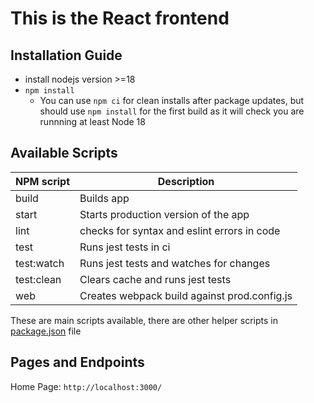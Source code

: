# This is the React frontend



## Installation Guide

- install nodejs version >=18
- `npm install`
  - You can use `npm ci` for clean installs after package updates, but should use `npm install` for the first build as it will check you are runnning at least Node 18

## Available Scripts

| NPM script | Description                                      |
|------------|--------------------------------------------------|
| build      | Builds app                                       |
| start      | Starts production version of the app             |
| lint       | checks for syntax and eslint errors in code      |
| test       | Runs jest tests in ci                            |
| test:watch | Runs jest tests and watches for changes          |
| test:clean | Clears cache and runs jest tests                 |
| web        | Creates webpack build against prod.config.js     |

These are main scripts available, there are other helper scripts in [package.json](package.json) file

## Pages and Endpoints

Home Page: `http://localhost:3000/`